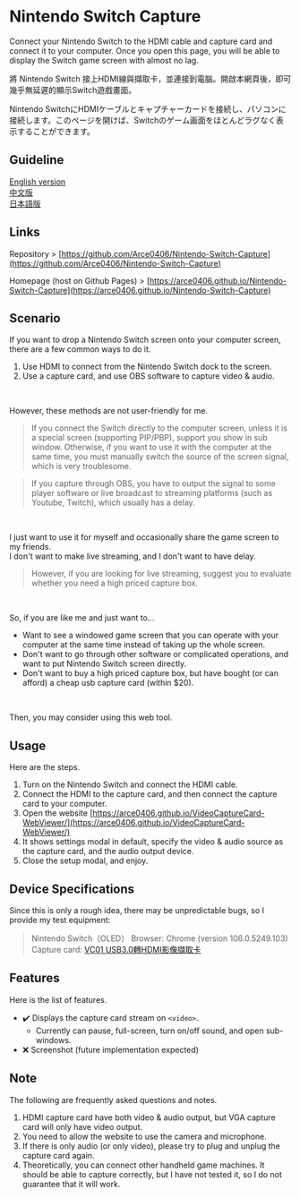 # Nintendo Switch Capture  

Connect your Nintendo Switch to the HDMI cable and capture card and connect it to your computer. Once you open this page, you will be able to display the Switch game screen with almost no lag.  
  
將 Nintendo Switch 接上HDMI線與擷取卡，並連接到電腦。開啟本網頁後，即可幾乎無延遲的顯示Switch遊戲畫面。  
  
Nintendo SwitchにHDMIケーブルとキャプチャーカードを接続し、パソコンに接続します。このページを開けば、Switchのゲーム画面をほとんどラグなく表示することができます。  
  
  
## Guideline
[English version](README-en.md)  
[中文版](README.md)  
[日本語版](README-jp.md)  
  
## Links
Repository > [https://github.com/Arce0406/Nintendo-Switch-Capture](https://github.com/Arce0406/Nintendo-Switch-Capture)  
  
Homepage (host on Github Pages) > [https://arce0406.github.io/Nintendo-Switch-Capture](https://arce0406.github.io/Nintendo-Switch-Capture)  

## Scenario
If you want to drop a Nintendo Switch screen onto your computer screen, there are a few common ways to do it.  
1. Use HDMI to connect from the Nintendo Switch dock to the screen.
2. Use a capture card, and use OBS software to capture video & audio.
  
<br>
  
However, these methods are not user-friendly for me.  
> If you connect the Switch directly to the computer screen, unless it is a special screen (supporting PIP/PBP), support you show in sub window. Otherwise, if you want to use it with the computer at the same time, you must manually switch the source of the screen signal, which is very troublesome.
  
> If you capture through OBS, you have to output the signal to some player software or live broadcast to streaming platforms (such as Youtube, Twitch), which usually has a delay.
  
<br>
  
I just want to use it for myself and occasionally share the game screen to my friends.  
I don't want to make live streaming, and I don't want to have delay.  
> However, if you are looking for live streaming, suggest you to evaluate whether you need a high priced capture box.
  
<br>
  
So, if you are like me and just want to...  
- Want to see a windowed game screen that you can operate with your computer at the same time instead of taking up the whole screen.
- Don't want to go through other software or complicated operations, and want to put Nintendo Switch screen directly.
- Don't want to buy a high priced capture box, but have bought (or can afford) a cheap usb capture card (within $20).
  
<br>
  
Then, you may consider using this web tool.  


## Usage
Here are the steps.  
1. Turn on the Nintendo Switch and connect the HDMI cable.
2. Connect the HDMI to the capture card, and then connect the capture card to your computer.
3. Open the website [https://arce0406.github.io/VideoCaptureCard-WebViewer/](https://arce0406.github.io/VideoCaptureCard-WebViewer/)
4. It shows settings modal in default, specify the video & audio source as the capture card, and the audio output device. 
5. Close the setup modal, and enjoy.



## Device Specifications
Since this is only a rough idea, there may be unpredictable bugs, so I provide my test equipment:  
> Nintendo Switch（OLED）
> Browser: Chrome (version 106.0.5249.103)
> Capture card: [VC01 USB3.0轉HDMI影像擷取卡](https://24h.pchome.com.tw/prod/DCAX3W-A900EQPPF)


## Features
Here is the list of features.  
- :heavy_check_mark: Displays the capture card stream on `<video>`.  
    - Currently can pause, full-screen, turn on/off sound, and open sub-windows.  
- :x: Screenshot (future implementation expected)


## Note
The following are frequently asked questions and notes.  
1. HDMI capture card have both video & audio output, but VGA capture card will only have video output. 
2. You need to allow the website to use the camera and microphone. 
3. If there is only audio (or only video), please try to plug and unplug the capture card again.  
4. Theoretically, you can connect other handheld game machines. It should be able to capture correctly, but I have not tested it, so I do not guarantee that it will work.
